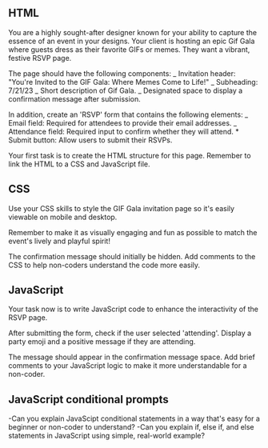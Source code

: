 ## HTML

You are a highly sought-after designer known for your ability to capture the essence of an event in your designs. Your client is hosting an epic Gif Gala where guests dress as their favorite GIFs or memes. They want a vibrant, festive RSVP page.

The page should have the following components:
_ Invitation header: "You're Invited to the GIF Gala: Where Memes Come to Life!"
_ Subheading: 7/21/23
_ Short description of Gif Gala.
_ Designated space to display a confirmation message after submission.

In addition, create an 'RSVP' form that contains the following elements:
_ Email field: Required for attendees to provide their email addresses.
_ Attendance field: Required input to confirm whether they will attend. \* Submit button: Allow users to submit their RSVPs.

Your first task is to create the HTML structure for this page. Remember to link the HTML to a CSS and JavaScript file.

## CSS

Use your CSS skills to style the GIF Gala invitation page so it's easily viewable on mobile and desktop.

Remember to make it as visually engaging and fun as possible to match the event's lively and playful spirit!

The confirmation message should initially be hidden. Add comments to the CSS to help non-coders understand the code more easily.

## JavaScript

Your task now is to write JavaScript code to enhance the interactivity of the RSVP page.

After submitting the form, check if the user selected 'attending'. Display a party emoji and a positive message if they are attending.

The message should appear in the confirmation message space. Add brief comments to your JavaScript logic to make it more understandable for a non-coder.

## JavaScript conditional prompts

-Can you explain JavaScipt conditional statements in a way that's easy for a beginner or non-coder to understand?
-Can you explain if, else if, and else statements in JavaScript using simple, real-world example?
